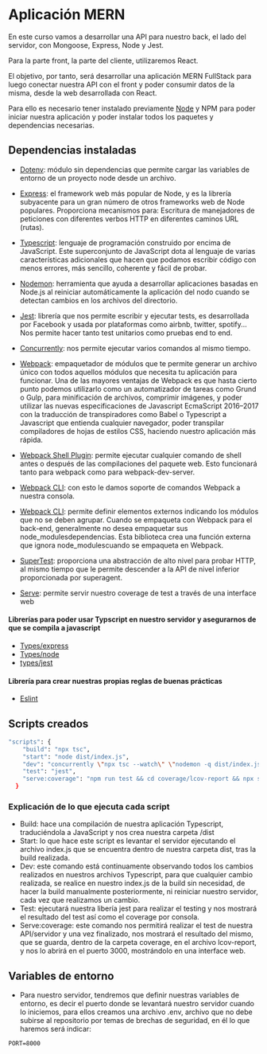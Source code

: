 
# Aplicación MERN

En este curso vamos a desarrollar una API para nuestro back, el lado del servidor, con Mongoose, Express, Node y Jest.

Para la parte front, la parte del cliente, utilizaremos React.

El objetivo, por tanto, será desarrollar una aplicación MERN FullStack para luego conectar nuestra API con el front y poder consumir datos de la misma, desde la web desarrollada con React.

Para ello es necesario tener instalado previamente [Node](https://nodejs.org/es/) y NPM para poder iniciar nuestra aplicación y poder instalar todos los paquetes y dependencias necesarias.

## Dependencias instaladas

- [Dotenv](https://www.npmjs.com/package/dotenv):
    módulo sin dependencias que permite cargar las variables de entorno de un proyecto node desde un archivo.

- [Express](https://www.npmjs.com/package/express):
    el framework web más popular de Node, y es la librería subyacente para un gran número de otros frameworks web de Node populares. Proporciona mecanismos para: Escritura de manejadores de peticiones con diferentes verbos HTTP en diferentes caminos URL (rutas).

- [Typescript](https://www.npmjs.com/package/typescript):
    lenguaje de programación construido por encima de JavaScript. Este superconjunto de JavaScript dota al lenguaje de varias características adicionales que hacen que podamos escribir código con menos errores, más sencillo, coherente y fácil de probar.

- [Nodemon](https://www.npmjs.com/package/nodemon):
    herramienta que ayuda a desarrollar aplicaciones basadas en Node.js al reiniciar automáticamente la aplicación del nodo cuando se detectan cambios en los archivos del directorio.

- [Jest](https://www.npmjs.com/package/jest):
    librería que nos permite escribir y ejecutar tests, es desarrollada por Facebook y usada por plataformas como airbnb, twitter, spotify... Nos permite hacer tanto test unitarios como pruebas end to end.

- [Concurrently](https://www.npmjs.com/package/concurrently):
    nos permite ejecutar varios comandos al mismo tiempo.

- [Webpack](https://www.npmjs.com/package/webpack):
    empaquetador de módulos que te permite generar un archivo único con todos aquellos módulos que necesita tu aplicación para funcionar. Una de las mayores ventajas de Webpack es que hasta cierto punto podemos utilizarlo como un automatizador de tareas como Grund o Gulp, para minificación de archivos, comprimir imágenes, y poder utilizar las nuevas especificaciones de Javascript EcmaScript 2016–2017 con la traducción de transpiradores como Babel o Typescript a Javascript que entienda cualquier navegador, poder transpilar compiladores de hojas de estilos CSS, haciendo nuestro aplicación más rápida.

- [Webpack Shell Plugin](https://www.npmjs.com/package/webpack-shell-plugin):
    permite ejecutar cualquier comando de shell antes o después de las compilaciones del paquete web. Esto funcionará tanto para webpack como para webpack-dev-server.

- [Webpack CLI](https://www.npmjs.com/package/webpack-cli):
    con esto le damos soporte de comandos Webpack a nuestra consola.

- [Webpack CLI](https://www.npmjs.com/package/webpack-node-externals):
    permite definir elementos externos indicando los módulos que no se deben agrupar. Cuando se empaqueta con Webpack para el back-end, generalmente no desea empaquetar sus node_modulesdependencias. Esta biblioteca crea una función externa que ignora node_modulescuando se empaqueta en Webpack.

- [SuperTest](https://www.npmjs.com/package/supertest):
    proporciona una abstracción de alto nivel para probar HTTP, al mismo tiempo que le permite descender a la API de nivel inferior proporcionada por superagent.

- [Serve](https://www.npmjs.com/package/serve):
    permite servir nuestro coverage de test a través de una interface web

#### Librerías para poder usar Typscript en nuestro servidor y asegurarnos de que se compila a javascript

- [Types/express](https://www.npmjs.com/package/@types/express)
- [Types/node](https://www.npmjs.com/package/@types/node)
- [types/jest](https://www.npmjs.com/package/@types/node)

#### Librería para crear nuestras propias reglas de buenas prácticas

- [Eslint](https://www.npmjs.com/package/eslint)

## Scripts creados

```bash
"scripts": {
    "build": "npx tsc",
    "start": "node dist/index.js",
    "dev": "concurrently \"npx tsc --watch\" \"nodemon -q dist/index.js\"",
    "test": "jest",
    "serve:coverage": "npm run test && cd coverage/lcov-report && npx serve"
  }
```

### Explicación de lo que ejecuta cada script

- Build: hace una compilación de nuestra aplicación Typescript, traduciéndola a JavaScript y nos crea nuestra carpeta /dist
- Start: lo que hace este script es levantar el servidor ejecutando el archivo index.js que se encuentra dentro de nuestra carpeta dist, tras la build realizada.
- Dev: este comando está continuamente observando todos los cambios realizados en nuestros archivos Typescript, para que cualquier cambio realizada, se realice en nuestro index.js de la build sin necesidad, de hacer la build manualmente posteriormente, ni reiniciar nuestro servidor, cada vez que realizamos un cambio.
- Test: ejecutará nuestra libería jest para realizar el testing y nos mostrará el resultado del test así como el coverage por consola.
- Serve:coverage: este comando nos permitirá realizar el test de nuestra API/servidor y una vez finalizado, nos mostrará el resultado del mismo, que se guarda, dentro de la carpeta coverage, en el archivo lcov-report, y nos lo abrirá en el puerto 3000, mostrándolo en una interface web.

## Variables de entorno

- Para nuestro servidor, tendremos que definir nuestras variables de entorno, es decir el puerto donde se levantará nuestro servidor cuando lo iniciemos, para ellos creamos una archivo .env, archivo que no debe subirse al repositorio por temas de brechas de seguridad, en él lo que haremos será indicar:

```env
PORT=8000
